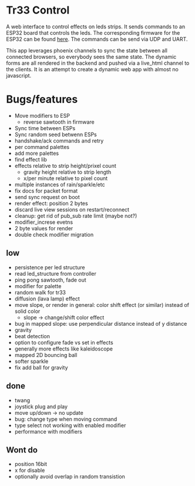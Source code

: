 # Tr33 Control

A web interface to control effects on leds strips. It sends commands to an ESP32 board that controls the leds. The corresponding firmware for the ESP32 can be found [here](https://github.com/xHain-hackspace/tr33). The commands can be send via UDP and UART.

This app leverages phoenix channels to sync the state between all connected browsers, so everybody sees the same state. The dynamic forms are all rendered in the backend and pushed via a live_html channel to the clients. It is an attempt to create a dynamic web app with almost no javascript.


# Bugs/features

* Move modifiers to ESP
  * reverse sawtooth in firmware
* Sync time between ESPs
* Sync random seed betwenn ESPs
* handshake/ack commands and retry
* per command palettes
* add more palettes
* find effect lib
* effects relative to strip height/prixel count
  * gravity height relative to strip length
  * x/per minute relative to pixel count
* multiple instances of rain/sparkle/etc
* fix docs for packet format
* send sync request on boot
* render effect: position 2 bytes
* discard live view sessions on restart/reconnect
* cleanup: get rid of pub_sub rate limit (maybe not?)
* modifier_increse evetns
* 2 byte values for render
* double check modifier migration

## low

* persistence per led structure
* read led_structure from controller
* ping pong sawtooth, fade out
* modifier for palette 
* random walk for tr33
* diffusion (lava lamp) effect
* move slope, or render in general: color shift effect (or similar) instead of solid color 
  * slope -> change/shift color effect 
* bug in mapped slope: use perpendicular distance instead of y distance
* gravity
* beat detection
* option to configure fade vs set in effects
* generally more effects like kaleidoscope
* mapped 2D bouncing ball
* softer sparkle
* fix add ball for gravity


## done
* twang
* joystick plug and play
* move up/down -> no update
* bug: change type when moving command
* type select not working with enabled modifier
* performance with modifiers

## Wont do
* position 16bit
* x for disable
* optionally avoid overlap in random transistion